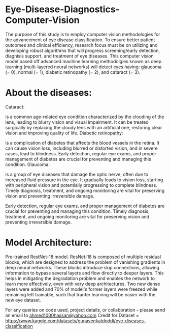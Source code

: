 # Eye-Disease-Diagnostics-Computer-Vision

The purpose of this study is to employ computer vision methodologies for the advancement of eye disease classification. To ensure better patient outcomes and clinical efficiency, research focus must be on utilizing and developing robust algorithms that will progress screening/early detection, diagnisis support, and treatment of eye diseases. This computer vision model based off advanced machine learning methodolgies known as deep learning (multi-layered neural networks) will detect eyes having:
glaucoma (= 0), normal (= 1), diabetic retinopathy (= 2), and cataract (= 3).

# About the diseases:

Cataract:

is a common age-related eye condition characterized by the clouding of the lens, leading to blurry vision and visual impairment. It can be treated surgically by replacing the cloudy lens with an artificial one, restoring clear vision and improving quality of life.
Diabetic retinopathy:

is a complication of diabetes that affects the blood vessels in the retina. It can cause vision loss, including blurred or distorted vision, and in severe cases, lead to blindness. Early detection, regular eye exams, and proper management of diabetes are crucial for preventing and managing this condition.
Glaucoma: 

is a group of eye diseases that damage the optic nerve, often due to increased fluid pressure in the eye. It gradually leads to vision loss, starting with peripheral vision and potentially progressing to complete blindness. Timely diagnosis, treatment, and ongoing monitoring are vital for preserving vision and preventing irreversible damage.

Early detection, regular eye exams, and proper management of diabetes are crucial for preventing and managing this condition. Timely diagnosis, treatment, and ongoing monitoring are vital for preserving vision and preventing irreversible damage.

# Model Architecture: 
Pre-trained RestNet-18 model. ResNet-18 is composed of multiple residual blocks, which are designed to address the problem of vanishing gradients in deep neural networks. These blocks introduce skip connections, allowing information to bypass several layers and flow directly to deeper layers. This helps in mitigating the degradation problem and enables the network to learn more effectively, even with very deep architectures. Two new dense layers were added and 70% of model's former layers were freezed while remaining left trainable, such that tranfer learning will be easier with the new eye dataset.

For any queries on code used, project details, or collaboration - please send an email to ahmed1000hassan@yahoo.com 
Credit for Dataset = https://www.kaggle.com/datasets/gunavenkatdoddi/eye-diseases-classification 
